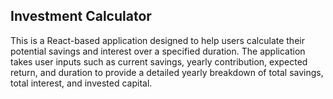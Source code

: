 ## Investment Calculator
This is a React-based application designed to help users calculate their potential savings and interest over a specified duration. The application takes user inputs such as current savings, yearly contribution, expected return, and duration to provide a detailed yearly breakdown of total savings, total interest, and invested capital.
